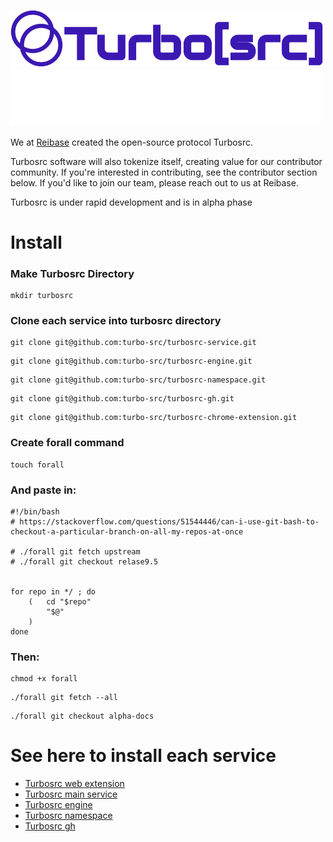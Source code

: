 <p align="leftr">
  <a href="https://turbosrc.org#gh-light-mode-only">
    <img src="images/turbosrc-light-big.png" width="500px" alt="TurboSrc logo"/>
  </a>
  <a href="https://turbosrc.org#gh-dark-mode-only">
    <img src="images/turbosrc-dark-big.png" width="500px" alt="TurboSrc logo"/>
  </a>
</p>

We at [Reibase](https://reibase.rs) created the open-source protocol Turbosrc.

Turbosrc software will also tokenize itself, creating value for our contributor community. If you're interested in contributing, see the contributor section below. If you'd like to join our team, please reach out to us at Reibase.

Turbosrc is under rapid development and is in alpha phase

# Install

### Make Turbosrc Directory
```
mkdir turbosrc
```

### Clone each service into turbosrc directory
```
git clone git@github.com:turbo-src/turbosrc-service.git
```
```
git clone git@github.com:turbo-src/turbosrc-engine.git
```
```
git clone git@github.com:turbo-src/turbosrc-namespace.git
```
```
git clone git@github.com:turbo-src/turbosrc-gh.git
```
```
git clone git@github.com:turbo-src/turbosrc-chrome-extension.git
```

### Create forall command
```
touch forall
```

### And paste in:
```
#!/bin/bash
# https://stackoverflow.com/questions/51544446/can-i-use-git-bash-to-checkout-a-particular-branch-on-all-my-repos-at-once

# ./forall git fetch upstream
# ./forall git checkout relase9.5


for repo in */ ; do
    (   cd "$repo"
        "$@"
    )
done
```

### Then:
```
chmod +x forall
```
```
./forall git fetch --all
```
```
./forall git checkout alpha-docs
```

# See here to install each service

* [Turbosrc web extension](https://github.com/turbo-src/extension/tree/alpha-devOps)
* [Turbosrc main service](https://github.com/turbo-src/turbosrc-service/tree/alpha-devOps)
* [Turbosrc engine](https://github.com/turbo-src/turbosrc-reibase-engine/tree/alpha-devOps)
* [Turbosrc namespace](https://github.com/turbo-src/turbosrc-reibase-namespace/tree/alpha-devOps)
* [Turbosrc gh](https://github.com/turbo-src/turbosrc-reibase-gh/tree/alpha-devOps)



